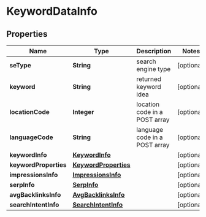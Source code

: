 

# KeywordDataInfo


## Properties

| Name | Type | Description | Notes |
|------------ | ------------- | ------------- | -------------|
|**seType** | **String** | search engine type |  [optional] |
|**keyword** | **String** | returned keyword idea |  [optional] |
|**locationCode** | **Integer** | location code in a POST array |  [optional] |
|**languageCode** | **String** | language code in a POST array |  [optional] |
|**keywordInfo** | [**KeywordInfo**](KeywordInfo.md) |  |  [optional] |
|**keywordProperties** | [**KeywordProperties**](KeywordProperties.md) |  |  [optional] |
|**impressionsInfo** | [**ImpressionsInfo**](ImpressionsInfo.md) |  |  [optional] |
|**serpInfo** | [**SerpInfo**](SerpInfo.md) |  |  [optional] |
|**avgBacklinksInfo** | [**AvgBacklinksInfo**](AvgBacklinksInfo.md) |  |  [optional] |
|**searchIntentInfo** | [**SearchIntentInfo**](SearchIntentInfo.md) |  |  [optional] |



